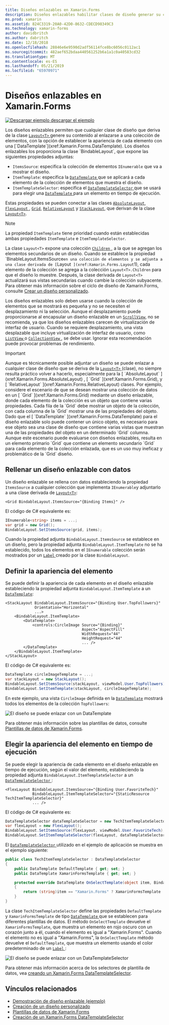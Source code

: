 ```yaml
---
title: Diseños enlazables en Xamarin.Forms
description: Diseños enlazables habilitar clases de diseño generar su contenido mediante un enlace a una colección de elementos, con la opción para establecer la apariencia de cada elemento con un DataTemplate.
ms.prod: xamarin
ms.assetid: 824C3319-20A0-42D0-8632-CDECD98349C3
ms.technology: xamarin-forms
author: davidbritch
ms.author: dabritch
ms.date: 12/18/2018
ms.openlocfilehash: 28846e6e9590d2adf56114fce8bc6056c0112ac1
ms.sourcegitcommit: 482aef652bdaa440561252b6a1a1c0a40583cd32
ms.translationtype: MT
ms.contentlocale: es-ES
ms.lasthandoff: 05/21/2019
ms.locfileid: "65970971"
---
```

# <a name="bindable-layouts-in-xamarinforms"></a>Diseños enlazables en Xamarin.Forms

[![Descargar ejemplo](~/media/shared/download.png) descargar el ejemplo](https://developer.xamarin.com/samples/xamarin-forms/UserInterface/BindableLayouts/)

Los diseños enlazables permiten que cualquier clase de diseño que deriva de la clase [ `Layout<T>` ](xref:Xamarin.Forms.Layout`1) genere su contenido al enlazarse a una colección de elementos, con la opción de establecer la apariencia de cada elemento con una [`DataTemplate`](xref:Xamarin.Forms.DataTemplate). Los diseños enlazables los proporciona la clase `BindableLayout`, que expone las siguientes propiedades adjuntas:

- `ItemsSource`: especifica la colección de elementos `IEnumerable` que va a mostrar el diseño.
- `ItemTemplate`: especifica la [ `DataTemplate` ](xref:Xamarin.Forms.DataTemplate) que se aplicará a cada elemento de la colección de elementos que muestra el diseño.
- `ItemTemplateSelector`: especifica el [ `DataTemplateSelector` ](xref:Xamarin.Forms.DataTemplateSelector) que se usará para elegir una [ `DataTemplate` ](xref:Xamarin.Forms.DataTemplate) para un elemento en tiempo de ejecución.

Estas propiedades se pueden conectar a las clases [`AbsoluteLayout`](xref:Xamarin.Forms.AbsoluteLayout), [ `FlexLayout` ](xref:Xamarin.Forms.FlexLayout), [`Grid`](xref:Xamarin.Forms.Grid), [`RelativeLayout`](xref:Xamarin.Forms.RelativeLayout) y [`StackLayout`](xref:Xamarin.Forms.StackLayout), que derivan de la clase [`Layout<T>`](xref:Xamarin.Forms.Layout`1).

> [!NOTE]
> La propiedad `ItemTemplate` tiene prioridad cuando están establecidas ambas propiedades `ItemTemplate` e `ItemTemplateSelector`.

La clase `Layout<T>` expone una colección [ `Children` ](xref:Xamarin.Forms.Layout`1.Children), a la que se agregan los elementos secundarios de un diseño. Cuando se establece la propiedad `BinableLayout.ItemsSource` en una colección de elementos y se adjunta a una clase derivada de [ `Layout<T>` ](xref:Xamarin.Forms.Layout`1), cada elemento de la colección se agrega a la colección `Layout<T>.Children` para que el diseño lo muestre. Después, la clase derivada de `Layout<T>` actualizará sus vistas secundarias cuando cambie la colección subyacente. Para obtener más información sobre el ciclo de diseño de Xamarin.Forms, consulte [Crear un diseño personalizado](~/xamarin-forms/user-interface/layouts/custom.md).

Los diseños enlazables solo deben usarse cuando la colección de elementos que se mostrará es pequeña y no se necesiten el desplazamiento ni la selección. Aunque el desplazamiento puede proporcionarse al encapsular un diseño enlazable en un [ `ScrollView`](xref:Xamarin.Forms.ScrollView), no se recomienda, ya que los diseños enlazables carecen de virtualización de interfaz de usuario. Cuando se requiere desplazamiento, una vista desplazable que incluye virtualización de interfaz de usuario, como [ `ListView` ](xref:Xamarin.Forms.ListView) o [ `CollectionView` ](xref:Xamarin.Forms.CollectionView), se debe usar. Ignorar esta recomendación puede provocar problemas de rendimiento.

> [!IMPORTANT]
>Aunque es técnicamente posible adjuntar un diseño se puede enlazar a cualquier clase de diseño que se deriva de la [ `Layout<T>` ](xref:Xamarin.Forms.Layout`1) (clase), no siempre resulta práctico volver a hacerlo, especialmente para la [ `AbsoluteLayout` ](xref:Xamarin.Forms.AbsoluteLayout) , [ `Grid` ](xref:Xamarin.Forms.Grid), y [ `RelativeLayout` ](xref:Xamarin.Forms.RelativeLayout) clases. Por ejemplo, considere el escenario de que se desean mostrar una colección de datos en un [ `Grid` ](xref:Xamarin.Forms.Grid) mediante un diseño enlazable, donde cada elemento de la colección es un objeto que contiene varias propiedades. Cada fila de la `Grid` debe mostrar un objeto de la colección, con cada columna de la `Grid` mostrar una de las propiedades del objeto. Dado que el [ `DataTemplate` ](xref:Xamarin.Forms.DataTemplate) para el diseño enlazable solo puede contener un único objeto, es necesario para ese objeto sea una clase de diseño que contiene varias vistas que muestran una de las propiedades del objeto en un determinado `Grid` columna. Aunque este escenario puede evaluarse con diseños enlazables, resulta en un elemento primario `Grid` que contiene un elemento secundario `Grid` para cada elemento de la colección enlazada, que es un uso muy ineficaz y problemático de la `Grid` diseño.

## <a name="populating-a-bindable-layout-with-data"></a>Rellenar un diseño enlazable con datos

Un diseño enlazable se rellena con datos estableciendo la propiedad `ItemsSource` a cualquier colección que implementa `IEnumerable`y adjuntarlo a una clase derivada de [`Layout<T>`](xref:Xamarin.Forms.Layout`1):

```xaml
<Grid BindableLayout.ItemsSource="{Binding Items}" />
```

El código de C# equivalente es:

```csharp
IEnumerable<string> items = ...;
var grid = new Grid();
BindableLayout.SetItemsSource(grid, items);
```

Cuando la propiedad adjunta `BindableLayout.ItemsSource` se establece en un diseño, pero la propiedad adjunta `BindableLayout.ItemTemplate` no se ha establecido, todos los elementos en el `IEnumerable` colección serán mostrados por un [ `Label` ](xref:Xamarin.Forms.Label) creado por la clase `BindableLayout`.

## <a name="defining-item-appearance"></a>Definir la apariencia del elemento

Se puede definir la apariencia de cada elemento en el diseño enlazable estableciendo la propiedad adjunta `BindableLayout.ItemTemplate` a un [`DataTemplate`](xref:Xamarin.Forms.DataTemplate):

```xaml
<StackLayout BindableLayout.ItemsSource="{Binding User.TopFollowers}"
             Orientation="Horizontal"
             ...>
    <BindableLayout.ItemTemplate>
        <DataTemplate>
            <controls:CircleImage Source="{Binding}"
                                  Aspect="AspectFill"
                                  WidthRequest="44"
                                  HeightRequest="44"
                                  ... />
        </DataTemplate>
    </BindableLayout.ItemTemplate>
</StackLayout>
```

El código de C# equivalente es:

```csharp
DataTemplate circleImageTemplate = ...;
var stackLayout = new StackLayout();
BindableLayout.SetItemsSource(stackLayout, viewModel.User.TopFollowers);
BindableLayout.SetItemTemplate(stackLayout, circleImageTemplate);
```

En este ejemplo, una vista `CircleImage` definida en la  [`DataTemplate`](xref:Xamarin.Forms.DataTemplate) mostrará todos los elementos de la colección `TopFollowers`:

![El diseño se puede enlazar con un DataTemplate](bindable-layouts-images/top-followers.png "enlazable diseño con una plantilla de datos")

Para obtener más información sobre las plantillas de datos, consulte [Plantillas de datos de Xamarin.Forms](~/xamarin-forms/app-fundamentals/templates/data-templates/index.md).

## <a name="choosing-item-appearance-at-runtime"></a>Elegir la apariencia del elemento en tiempo de ejecución

Se puede elegir la apariencia de cada elemento en el diseño enlazable en tiempo de ejecución, según el valor del elemento, estableciendo la propiedad adjunta `BindableLayout.ItemTemplateSelector` a un [ `DataTemplateSelector` ](xref:Xamarin.Forms.DataTemplateSelector):

```xaml
<FlexLayout BindableLayout.ItemsSource="{Binding User.FavoriteTech}"
            BindableLayout.ItemTemplateSelector="{StaticResource TechItemTemplateSelector}"
            ... />
```

El código de C# equivalente es:

```csharp
DataTemplateSelector dataTemplateSelector = new TechItemTemplateSelector { ... };
var flexLayout = new FlexLayout();
BindableLayout.SetItemsSource(flexLayout, viewModel.User.FavoriteTech);
BindableLayout.SetItemTemplateSelector(flexLayout, dataTemplateSelector);
```

El [ `DataTemplateSelector` ](xref:Xamarin.Forms.DataTemplateSelector) utilizado en el ejemplo de aplicación se muestra en el ejemplo siguiente:

```csharp
public class TechItemTemplateSelector : DataTemplateSelector
{
    public DataTemplate DefaultTemplate { get; set; }
    public DataTemplate XamarinFormsTemplate { get; set; }

    protected override DataTemplate OnSelectTemplate(object item, BindableObject container)
    {
        return (string)item == "Xamarin.Forms" ? XamarinFormsTemplate : DefaultTemplate;
    }
}
```

La clase `TechItemTemplateSelector` define las propiedades `DefaultTemplate` y `XamarinFormsTemplate` de tipo [ `DataTemplate` ](xref:Xamarin.Forms.DataTemplate) que se establecen para diferentes plantillas de datos. El método `OnSelectTemplate`  devuelve el `XamarinFormsTemplate`, que muestra un elemento en rojo oscuro con un corazón junto a él, cuando el elemento es igual a "Xamarin.Forms". Cuando el elemento no es igual a "Xamarin.Forms", la `OnSelectTemplate` método devuelve el `DefaultTemplate`, que muestra un elemento usando el color predeterminado de un [ `Label` ](xref:Xamarin.Forms.Label):

![El diseño se puede enlazar con un DataTemplateSelector](bindable-layouts-images/favorite-tech.png "Diseño enlazable con un selector de plantillas de datos")

Para obtener más información acerca de los selectores de plantilla de datos, vea [creando un Xamarin.Forms DataTemplateSelector](~/xamarin-forms/app-fundamentals/templates/data-templates/selector.md).

## <a name="related-links"></a>Vínculos relacionados

- [Demostración de diseño enlazable (ejemplo)](https://developer.xamarin.com/samples/xamarin-forms/UserInterface/BindableLayouts/)
- [Creación de un diseño personalizado](~/xamarin-forms/user-interface/layouts/custom.md)
- [Plantillas de datos de Xamarin.Forms](~/xamarin-forms/app-fundamentals/templates/data-templates/index.md)
- [Creación de un Xamarin.Forms DataTemplateSelector](~/xamarin-forms/app-fundamentals/templates/data-templates/selector.md)
